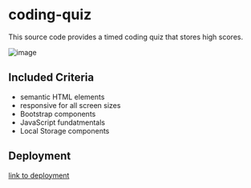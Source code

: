 # coding-quiz
This source code provides a timed coding quiz that stores high scores. 

![image](https://user-images.githubusercontent.com/66877217/88304860-cd70a280-ccd6-11ea-9c61-0837d2889b2c.png)

## Included Criteria

* semantic HTML elements
* responsive for all screen sizes
* Bootstrap components
* JavaScript fundatmentals
* Local Storage components

## Deployment

[link to deployment](https://kassimariemc.github.io/coding-quiz/)
